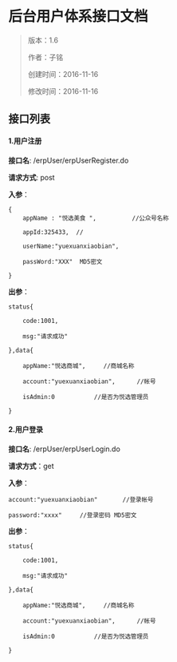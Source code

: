 # 后台用户体系接口文档

>版本：1.6
>
>作者：子铭
>
>创建时间：2016-11-16
>
>修改时间：2016-11-16

## 接口列表


#### 1.用户注册

**接口名**:    /erpUser/erpUserRegister.do

**请求方式**:    post

**入参**：

```
{
    appName : "悦选美食 ",          //公众号名称
    
	appId:325433,  // 

    userName:"yuexuanxiaobian",

	passWord:"XXX"  MD5密文 

}
```

**出参**：

```
status{

	code:1001,

	msg:"请求成功"

},data{

	appName:"悦选商城",		//商城名称

	account:"yuexuanxiaobian",		//帐号

	isAdmin:0			//是否为悦选管理员

}
```

#### 2.用户登录

**接口名**:   /erpUser/erpUserLogin.do

**请求方式**：get

**入参**：

```
account:"yuexuanxiaobian"		//登录帐号

password:"xxxx"		//登录密码 MD5密文 
```

**出参**：

```
status{

	code:1001,

	msg:"请求成功"

},data{

	appName:"悦选商城",		//商城名称

	account:"yuexuanxiaobian",		//帐号

	isAdmin:0			//是否为悦选管理员

}
```



